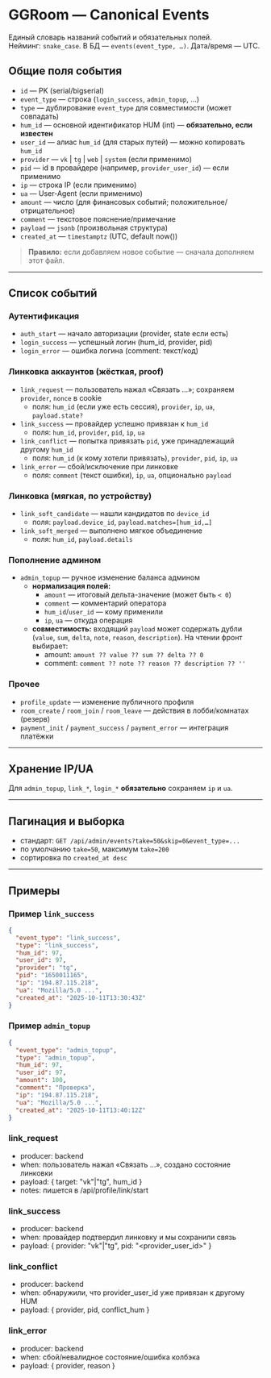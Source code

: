 # GGRoom — Canonical Events

Единый словарь названий событий и обязательных полей.  
Нейминг: `snake_case`. В БД — `events(event_type, …)`. Дата/время — UTC.

## Общие поля события

- `id` — PK (serial/bigserial)
- `event_type` — строка (`login_success`, `admin_topup`, …)
- `type` — дублирование `event_type` для совместимости (может совпадать)
- `hum_id` — основной идентификатор HUM (int) — **обязательно, если известен**
- `user_id` — алиас `hum_id` (для старых путей) — можно копировать `hum_id`
- `provider` — `vk` | `tg` | `web` | `system` (если применимо)
- `pid` — id в провайдере (например, `provider_user_id`) — если применимо
- `ip` — строка IP (если применимо)
- `ua` — User-Agent (если применимо)
- `amount` — число (для финансовых событий; положительное/отрицательное)
- `comment` — текстовое пояснение/примечание
- `payload` — `jsonb` (произвольная структура)
- `created_at` — `timestamptz` (UTC, default now())

> **Правило:** если добавляем новое событие — сначала дополняем этот файл.

---

## Список событий

### Аутентификация
- `auth_start` — начало авторизации (provider, state если есть)
- `login_success` — успешный логин (hum_id, provider, pid)
- `login_error` — ошибка логина (comment: текст/код)

### Линковка аккаунтов (жёсткая, proof)
- `link_request` — пользователь нажал «Связать …»; сохраняем `provider`, `nonce` в cookie  
  - поля: `hum_id` (если уже есть сессия), `provider`, `ip`, `ua`, `payload.state?`
- `link_success` — провайдер успешно привязан к `hum_id`  
  - поля: `hum_id`, `provider`, `pid`, `ip`, `ua`
- `link_conflict` — попытка привязать `pid`, уже принадлежащий другому `hum_id`  
  - поля: `hum_id` (к кому хотели привязать), `provider`, `pid`, `ip`, `ua`
- `link_error` — сбой/исключение при линковке  
  - поля: `comment` (текст ошибки), `ip`, `ua`, опционально `payload`

### Линковка (мягкая, по устройству)
- `link_soft_candidate` — нашли кандидатов по `device_id`  
  - поля: `payload.device_id`, `payload.matches=[hum_id,…]`
- `link_soft_merged` — выполнено мягкое объединение  
  - поля: `hum_id`, `payload.details`

### Пополнение админом
- `admin_topup` — ручное изменение баланса админом
  - **нормализация полей:**
    - `amount` — итоговый дельта-значение (может быть `< 0`)
    - `comment` — комментарий оператора
    - `hum_id`/`user_id` — кому применили
    - `ip`, `ua` — откуда операция
  - **совместимость:** входящий `payload` может содержать дубли (`value`, `sum`, `delta`, `note`, `reason`, `description`). На чтении фронт выбирает:
    - amount: `amount ?? value ?? sum ?? delta ?? 0`
    - comment: `comment ?? note ?? reason ?? description ?? ''`

### Прочее
- `profile_update` — изменение публичного профиля
- `room_create` / `room_join` / `room_leave` — действия в лобби/комнатах (резерв)
- `payment_init` / `payment_success` / `payment_error` — интеграция платёжки

---

## Хранение IP/UA
Для `admin_topup`, `link_*`, `login_*` **обязательно** сохраняем `ip` и `ua`.

---

## Пагинация и выборка
- стандарт: `GET /api/admin/events?take=50&skip=0&event_type=...`
- по умолчанию `take=50`, максимум `take=200`
- сортировка по `created_at desc`

---

## Примеры

### Пример `link_success`
```json
{
  "event_type": "link_success",
  "type": "link_success",
  "hum_id": 97,
  "user_id": 97,
  "provider": "tg",
  "pid": "1650011165",
  "ip": "194.87.115.218",
  "ua": "Mozilla/5.0 ...",
  "created_at": "2025-10-11T13:30:43Z"
}
```

### Пример `admin_topup`
```json
{
  "event_type": "admin_topup",
  "type": "admin_topup",
  "hum_id": 97,
  "user_id": 97,
  "amount": 100,
  "comment": "Проверка",
  "ip": "194.87.115.218",
  "ua": "Mozilla/5.0 ...",
  "created_at": "2025-10-11T13:40:12Z"
}
```
### link_request
- producer: backend
- when: пользователь нажал «Связать …», создано состояние линковки
- payload: { target: "vk"|"tg", hum_id }
- notes: пишется в /api/profile/link/start

### link_success
- producer: backend
- when: провайдер подтвердил линковку и мы сохранили связь
- payload: { provider: "vk"|"tg", pid: "<provider_user_id>" }

### link_conflict
- producer: backend
- when: обнаружили, что provider_user_id уже привязан к другому HUM
- payload: { provider, pid, conflict_hum }

### link_error
- producer: backend
- when: сбой/невалидное состояние/ошибка колбэка
- payload: { provider, reason }
